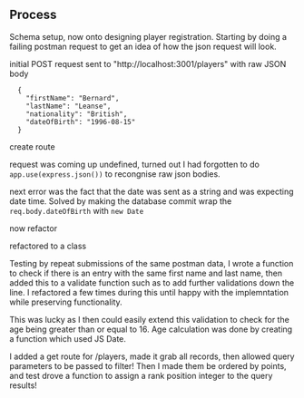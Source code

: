 ## Process

Schema setup, now onto designing player registration.
Starting by doing a failing postman request to get an idea of how the json request will look.

initial POST request sent to "http://localhost:3001/players" with raw JSON body

```
  {
    "firstName": "Bernard",
    "lastName": "Leanse",
    "nationality": "British",
    "dateOfBirth": "1996-08-15"
  }
```

create route

request was coming up undefined, turned out I had forgotten to do `app.use(express.json())` to recongnise raw json bodies.

next error was the fact that the date was sent as a string and was expecting date time. Solved by making the database commit wrap the `req.body.dateOfBirth` with `new Date`

now refactor

refactored to a class

Testing by repeat submissions of the same postman data, I wrote a function to check if there is an entry with the same first name and last name, then added this to a validate function such as to add further validations down the line. I refactored a few times during this until happy with the implemntation while preserving functionality.

This was lucky as I then could easily extend this validation to check for the age being greater than or equal to 16. Age calculation was done by creating a function which used JS Date. 

I added a get route for /players, made it grab all records, then allowed query parameters to be passed to filter!
Then I made them be ordered by points, and test drove a function to assign a rank position integer to the query results!




